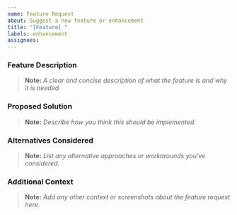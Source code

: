 ```yaml
---
name: Feature Request
about: Suggest a new feature or enhancement
title: "[Feature] "
labels: enhancement
assignees:
---
```


### Feature Description

> **Note:** _A clear and concise description of what the feature is and why it is needed._

### Proposed Solution

> **Note:** _Describe how you think this should be implemented._

### Alternatives Considered

> **Note:** _List any alternative approaches or workarounds you've considered._

### Additional Context

> **Note:** _Add any other context or screenshots about the feature request here._

